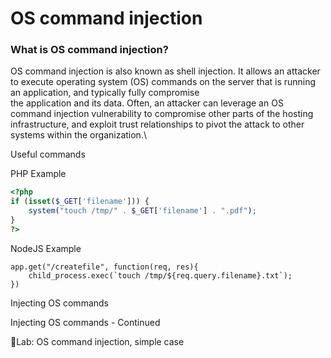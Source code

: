 # OS command injection

### What is OS command injection? <a href="#id-114ef81f-1e79-4601-88f0-1ee6aa6d3543" id="id-114ef81f-1e79-4601-88f0-1ee6aa6d3543"></a>

OS command injection is also known as shell injection. It allows an attacker to execute operating system (OS) commands on the server that is running an application, and typically fully compromise\
the application and its data. Often, an attacker can leverage an OS command injection vulnerability to compromise other parts of the hosting infrastructure, and exploit trust relationships to pivot the attack to other systems within the organization.\


Useful commands

PHP Example

```php
<?php
if (isset($_GET['filename'])) {
    system("touch /tmp/" . $_GET['filename'] . ".pdf");
}
?>
```

NodeJS Example

```n4js
app.get("/createfile", function(req, res){
    child_process.exec(`touch /tmp/${req.query.filename}.txt`);
})
```



Injecting OS commands

Injecting OS commands - Continued

🧪Lab: OS command injection, simple case
